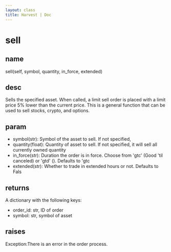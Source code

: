 ```yaml
---
layout: class
title: Harvest | Doc
---
```


# sell
## name
sell(self, symbol, quantity, in_force, extended)
## desc
Sells the specified asset. When called, a limit sell order is placed with a limit price 5% lower than the current price. This is a general function that can be used to sell stocks, crypto, and options.
## param
- symbol(str): Symbol of the asset to sell. If not specified,
- quantity(float): Quantity of asset to sell. If not specified, it will sell all currently owned quantity
- in_force(str): Duration the order is in force. Choose from 'gtc' (Good 'til canceled) or 'gtd' (). Defaults to 'gtc
- extended(str): Whether to trade in extended hours or not. Defaults to Fals
## returns
A dictionary with the following keys:
- order_id: str, ID of order
- symbol: str, symbol of asset
## raises
Exception:There is an error in the order process.

